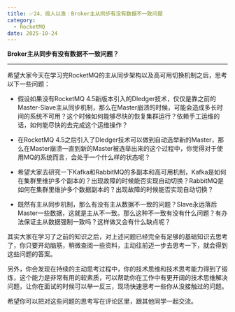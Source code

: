 ```yaml
---
title: ✅24、授人以渔：Broker主从同步有没有数据不一致问题
category:
  - RocketMQ
date: 2025-10-24
---
```


<!-- more -->


**Broker主从同步有没有数据不一致问题？**

---

希望大家今天在学习完RocketMQ的主从同步架构以及高可用切换机制之后，思考以下一些问题：

- 假设如果没有RocketMQ 4.5新版本引入的Dledger技术，仅仅是靠之前的Master-Slave主从同步机制，那么在Master崩溃的时候，可能会造成多长时间的系统不可用？这个时候如何能够尽快的恢复集群运行？依赖手工运维的话，如何能尽快的去完成这个运维操作？

- 在RocketMQ 4.5之后引入了Dledger技术可以做到自动选举新的Master，那么在Master崩溃一直到新的Master被选举出来的这个过程中，你觉得对于使用MQ的系统而言，会处于一个什么样的状态呢？

- 希望大家去研究一下Kafka和RabbitMQ的多副本和高可用机制，Kafka是如何在集群里维护多个副本的？出现故障的时候能否实现自动切换？RabbitMQ是如何在集群里维护多个数据副本的？出现故障的时候能否实现自动切换？

- 既然有主从同步机制，那么有没有主从数据不一致的问题？Slave永远落后Master一些数据，这就是主从不一致。那么这种不一致有没有什么问题？有办法保证主从数据强制一致吗？这样做又会有什么缺点呢？

其实大家在学习了之前的知识之后，对上述问题已经完全有足够的基础知识去思考了，你只要开动脑筋，稍微查阅一些资料，主动往前迈一步去思考一下，就会得到这些问题的答案。

另外，你会发现在持续的主动思考过程中，你的技术思维和技术思考能力得到了锻炼，这个能力是非常有用的软素质，可以帮助你在工作中有更开阔的技术思维解决问题，让你在面试的时候可以举一反三，现场快速思考一些你从没接触过的问题。

希望你可以把对这些问题的思考写在评论区里，跟其他同学一起交流。
